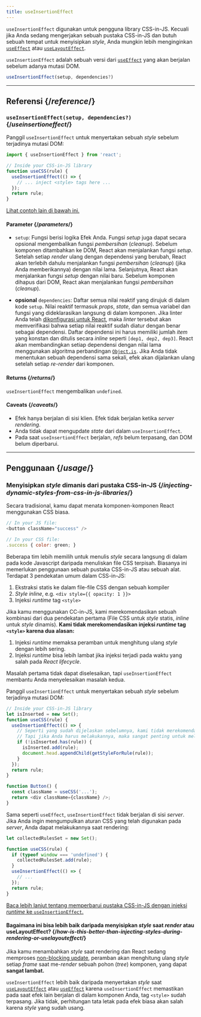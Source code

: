 ```yaml
---
title: useInsertionEffect
---
```


<Pitfall>

`useInsertionEffect` digunakan untuk pengguna library CSS-in-JS. Kecuali jika Anda sedang mengerjakan sebuah pustaka CSS-in-JS dan butuh sebuah tempat untuk menyisipkan *style*, Anda mungkin lebih menginginkan [`useEffect`](/reference/react/useEffect) atau [`useLayoutEffect`](/reference/react/useLayoutEffect).

</Pitfall>

<Intro>

`useInsertionEffect` adalah sebuah versi dari [`useEffect`](/reference/react/useEffect) yang akan berjalan sebelum adanya mutasi DOM.

```js
useInsertionEffect(setup, dependencies?)
```

</Intro>

<InlineToc />

---

## Referensi {/*reference*/}

### `useInsertionEffect(setup, dependencies?)` {/*useinsertioneffect*/}

Panggil `useInsertionEffect` untuk menyertakan sebuah *style* sebelum terjadinya mutasi DOM:

```js
import { useInsertionEffect } from 'react';

// Inside your CSS-in-JS library
function useCSS(rule) {
  useInsertionEffect(() => {
    // ... inject <style> tags here ...
  });
  return rule;
}
```

[Lihat contoh lain di bawah ini.](#usage)

#### Parameter {/*parameters*/}

* `setup`: Fungsi berisi logika Efek Anda. Fungsi *setup* juga dapat secara opsional mengembalikan fungsi *pembersihan* (*cleanup*). Sebelum komponen ditambahkan ke DOM, React akan menjalankan fungsi *setup*. Setelah setiap *render* ulang dengan dependensi yang berubah, React akan terlebih dahulu menjalankan fungsi *pembersihan* (*cleanup*) (jika Anda memberikannya) dengan nilai lama. Selanjutnya, React akan menjalankan fungsi *setup* dengan nilai baru. Sebelum komponen dihapus dari DOM, React akan menjalankan fungsi *pembersihan* (*cleanup*).
 
* **opsional** `dependencies`: Daftar semua nilai reaktif yang dirujuk di dalam kode `setup`. Nilai reaktif termasuk *props*, *state*, dan semua variabel dan fungsi yang dideklarasikan langsung di dalam komponen. Jika linter Anda telah [dikonfigurasi untuk React](/learn/editor-setup#linting), maka *linter* tersebut akan memverifikasi bahwa setiap nilai reaktif sudah diatur dengan benar sebagai dependensi. Daftar dependensi ini harus memiliki jumlah *item* yang konstan dan ditulis secara *inline* seperti `[dep1, dep2, dep3]`. React akan membandingkan setiap dependensi dengan nilai lama menggunakan algoritma perbandingan [`Object.is`](https://developer.mozilla.org/en-US/docs/Web/JavaScript/Reference/Global_Objects/Object/is). Jika Anda tidak menentukan sebuah dependensi sama sekali, efek akan dijalankan ulang setelah setiap *re-render* dari komponen.

#### Returns {/*returns*/}

`useInsertionEffect` mengembalikan `undefined`.

#### Caveats {/*caveats*/}

* Efek hanya berjalan di sisi klien. Efek tidak berjalan ketika *server rendering*.
* Anda tidak dapat mengupdate *state* dari dalam `useInsertionEffect`.
* Pada saat `useInsertionEffect` berjalan, *refs* belum  terpasang, dan DOM belum diperbarui.

---

## Penggunaan {/*usage*/}

### Menyisipkan *style* dimanis dari pustaka CSS-in-JS {/*injecting-dynamic-styles-from-css-in-js-libraries*/}

Secara tradisional, kamu dapat menata komponen-komponen React menggunakan CSS biasa.

```js
// In your JS file:
<button className="success" />

// In your CSS file:
.success { color: green; }
```

Beberapa tim lebih memilih untuk menulis *style* secara langsung di dalam pada kode Javascript daripada menuliskan file CSS terpisah. Biasanya ini memerlukan penggunaan sebuah pustaka CSS-in-JS atau sebuah alat. Terdapat 3 pendekatan umum dalam CSS-in-JS:

1. Ekstraksi statis ke dalam file-file CSS dengan sebuah kompiler
2. *Style* *inline*, e.g. `<div style={{ opacity: 1 }}>`
3. Injeksi *runtime* tag `<style>`

Jika kamu menggunakan CC-in-JS, kami merekomendasikan sebuah kombinasi dari dua pendekatan pertama (File CSS untuk *style* statis, *inline* untuk *style* dinamis). **Kami tidak merekomendasikan injeksi *runtime* tag `<style>` karena dua alasan:**

1. Injeksi *runtime* memaksa peramban untuk menghitung ulang *style* dengan lebih sering.
2. Injeksi *runtime* bisa lebih lambat jika injeksi terjadi pada waktu yang salah pada *React lifecycle*.

Masalah pertama tidak dapat diselesaikan, tapi `useInsertionEffect` membantu Anda menyelesaikan masalah kedua.

Panggil `useInsertionEffect` untuk menyertakan sebuah *style* sebelum terjadinya mutasi DOM:

```js {4-11}
// Inside your CSS-in-JS library
let isInserted = new Set();
function useCSS(rule) {
  useInsertionEffect(() => {
    // Seperti yang sudah dijelaskan sebelumnya, kami tidak merekomendasikan injeksi *runtime* dari tag <style>.
    // Tapi jika Anda harus melakukannya, maka sangat penting untuk melakukannya di dalam useInsertionEffect.
    if (!isInserted.has(rule)) {
      isInserted.add(rule);
      document.head.appendChild(getStyleForRule(rule));
    }
  });
  return rule;
}

function Button() {
  const className = useCSS('...');
  return <div className={className} />;
}
```

Sama seperti `useEffect`, `useInsertionEffect` tidak berjalan di sisi *server*. Jika Anda ingin mengumpulkan aturan CSS yang telah digunakan pada *server*, Anda dapat melakukannya saat rendering:

```js {1,4-6}
let collectedRulesSet = new Set();

function useCSS(rule) {
  if (typeof window === 'undefined') {
    collectedRulesSet.add(rule);
  }
  useInsertionEffect(() => {
    // ...
  });
  return rule;
}
```

[Baca lebih lanjut tentang memperbarui pustaka CSS-in-JS dengan injeksi *runtime* ke `useInsertionEffect`.](https://github.com/reactwg/react-18/discussions/110)

<DeepDive>

#### Bagaimana ini bisa lebih baik daripada menyisipkan *style* saat *render* atau useLayoutEffect? {/*how-is-this-better-than-injecting-styles-during-rendering-or-uselayouteffect*/}

Jika kamu menambahkan *style* saat rendering dan React sedang memproses [non-blocking update,](/reference/react/useTransition#marking-a-state-update-as-a-non-blocking-transition) peramban akan menghitung ulang *style* setiap *frame* saat me-*render* sebuah pohon (*tree*) komponen, yang dapat **sangat lambat.**

`useInsertionEffect` lebih baik daripada menyertakan *style* saat [`useLayoutEffect`](/reference/react/useLayoutEffect) atau [`useEffect`](/reference/react/useEffect) karena `useInsertionEffect` memastikan pada saat efek lain berjalan di dalam komponen Anda, tag `<style>` sudah terpasang. Jika tidak, perhitungan tata letak pada efek biasa akan salah karena *style* yang sudah usang.

</DeepDive>
